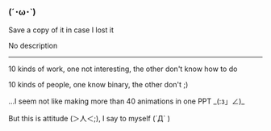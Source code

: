 ### (´･ω･`)
Save a copy of it in case I lost it

No description

---------------

10 kinds of work, one not interesting, the other don't know how to do

10 kinds of people, one know binary, the other don't ;)

...I seem not like making more than 40 animations in one PPT \_(:з」∠)\_ 

But this is attitude (＞人＜;), I say to myself (´Д` )

